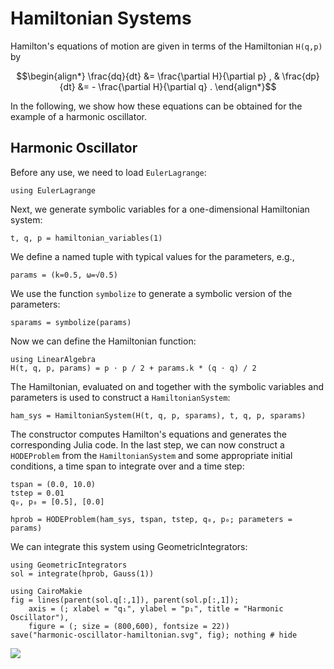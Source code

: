 # Hamiltonian Systems

Hamilton's equations of motion are given in terms of the Hamiltonian ``H(q,p)`` by
```math
\begin{align*}
\frac{dq}{dt} &= \frac{\partial H}{\partial p} , &
\frac{dp}{dt} &= - \frac{\partial H}{\partial q} .
\end{align*}
```

In the following, we show how these equations can be obtained for the example of a harmonic oscillator.


## Harmonic Oscillator

Before any use, we need to load `EulerLagrange`:
```@example ham
using EulerLagrange
```

Next, we generate symbolic variables for a one-dimensional Hamiltonian system:
```@example ham
t, q, p = hamiltonian_variables(1)
```

We define a named tuple with typical values for the parameters, e.g.,
```@example ham
params = (k=0.5, ω=√0.5)
```

We use the function `symbolize` to generate a symbolic version of the parameters:
```@example ham
sparams = symbolize(params)
```

Now we can define the Hamiltonian function:
```@example ham
using LinearAlgebra
H(t, q, p, params) = p ⋅ p / 2 + params.k * (q ⋅ q) / 2
```

The Hamiltonian, evaluated on and together with the symbolic variables and parameters is used to construct a `HamiltonianSystem`:
```@example ham
ham_sys = HamiltonianSystem(H(t, q, p, sparams), t, q, p, sparams)
```
The constructor computes Hamilton's equations and generates the corresponding Julia code.
In the last step, we can now construct a `HODEProblem` from the `HamiltonianSystem` and some appropriate initial conditions, a time span to integrate over and a time step:
```@example ham
tspan = (0.0, 10.0)
tstep = 0.01
q₀, p₀ = [0.5], [0.0]

hprob = HODEProblem(ham_sys, tspan, tstep, q₀, p₀; parameters = params)
```

We can integrate this system using GeometricIntegrators:
```@example ham
using GeometricIntegrators
sol = integrate(hprob, Gauss(1))

using CairoMakie
fig = lines(parent(sol.q[:,1]), parent(sol.p[:,1]);
    axis = (; xlabel = "q₁", ylabel = "p₁", title = "Harmonic Oscillator"),
    figure = (; size = (800,600), fontsize = 22))
save("harmonic-oscillator-hamiltonian.svg", fig); nothing # hide
```

![](harmonic-oscillator-hamiltonian.svg)
